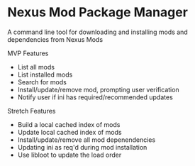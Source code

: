 # Nexus Mod Package Manager

A command line tool for downloading and installing mods and dependencies from Nexus Mods

MVP Features
- List all mods
- List installed mods
- Search for mods
- Install/update/remove mod, prompting user verification
- Notify user if ini has required/recommended updates

Stretch Features
- Build a local cached index of mods
- Update local cached index of mods
- Install/update/remove all mod depenendencies
- Updating ini as req'd during mod installation
- Use libloot to update the load order
